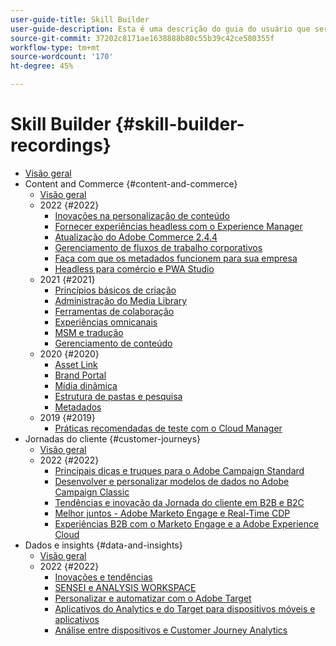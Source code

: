 ```yaml
---
user-guide-title: Skill Builder
user-guide-description: Esta é uma descrição do guia do usuário que será exibida na landing page.
source-git-commit: 37202c8171ae1638888b80c55b39c42ce580355f
workflow-type: tm+mt
source-wordcount: '170'
ht-degree: 45%

---
```



# Skill Builder {#skill-builder-recordings}

+ [Visão geral](overview.md)
+ Content and Commerce {#content-and-commerce}
   + [Visão geral](content-and-commerce/overview.md)
   + 2022 {#2022}
      + [Inovações na personalização de conteúdo](content-and-commerce/2022/content-perosonalization.md)
      + [Fornecer experiências headless com o Experience Manager](content-and-commerce/2022/headless.md)
      + [Atualização do Adobe Commerce 2.4.4](content-and-commerce/2022/commerce-upgrade.md)
      + [Gerenciamento de fluxos de trabalho corporativos](content-and-commerce/2022/workflow.md)
      + [Faça com que os metadados funcionem para sua empresa](content-and-commerce/2022/metadata.md)
      + [Headless para comércio e PWA Studio](content-and-commerce/2022/headless-pwa.md)
   + 2021 {#2021}
      + [Princípios básicos de criação](content-and-commerce/2021/authoring-fundamentals.md)
      + [Administração do Media Library](content-and-commerce/2021/media-library-administration.md)
      + [Ferramentas de colaboração](content-and-commerce/2021/collaboration-tools.md)
      + [Experiências omnicanais](content-and-commerce/2021/omnichannel-experiences.md)
      + [MSM e tradução](content-and-commerce/2021/multi-site-management-web-translation.md)
      + [Gerenciamento de conteúdo](content-and-commerce/2021/traditional-headless-content-management.md)
   + 2020 {#2020}
      + [Asset Link](content-and-commerce/2020/asset-link.md)
      + [Brand Portal](content-and-commerce/2020/brand-portal.md)
      + [Mídia dinâmica](content-and-commerce/2020/dynamic-media.md)
      + [Estrutura de pastas e pesquisa](content-and-commerce/2020/folder-structure-search.md)
      + [Metadados](content-and-commerce/2020/metadata.md)
   + 2019 {#2019}
      + [Práticas recomendadas de teste com o Cloud Manager](content-and-commerce/2019/cloud-manager-testing.md)
+ Jornadas do cliente {#customer-journeys}
   + [Visão geral](customer-journeys/overview.md)
   + 2022 {#2022}
      + [Principais dicas e truques para o Adobe Campaign Standard](customer-journeys/2022/tips-and-tricks.md)
      + [Desenvolver e personalizar modelos de dados no Adobe Campaign Classic](customer-journeys/2022/data-models.md)
      + [Tendências e inovação da Jornada do cliente em B2B e B2C](customer-journeys/2022/keynote.md)
      + [Melhor juntos - Adobe Marketo Engage e Real-Time CDP](customer-journeys/2022/b2b-campaigns.md)
      + [Experiências B2B com o Marketo Engage e a Adobe Experience Cloud](customer-journeys/2022/b2b-experiences.md)
+ Dados e insights {#data-and-insights}
   + [Visão geral](data-and-insights/overview.md)
   + 2022 {#2022}
      + [Inovações e tendências](data-and-insights/2022/innovations.md)
      + [SENSEI e ANALYSIS WORKSPACE](data-and-insights/2022/sensei.md)
      + [Personalizar e automatizar com o Adobe Target](data-and-insights/2022/personalize.md)
      + [Aplicativos do Analytics e do Target para dispositivos móveis e aplicativos](data-and-insights/2022/mobile-and-apps.md)
      + [Análise entre dispositivos e Customer Journey Analytics](data-and-insights/2022/cross-device-analytics.md)

<!--    + [Adobe Campaign Classic V7 vs V8](customer-journeys/2022/classic-v7-vs-v8.md) -->
